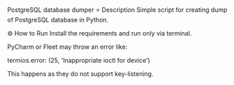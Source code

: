 PostgreSQL database dumper
⭐ Description
Simple script for creating dump of PostgreSQL database in Python.

⚙️ How to Run
Install the requirements and run only via terminal.

PyCharm or Fleet may throw an error like:

termios.error: (25, 'Inappropriate ioctl for device')

This happens as they do not support key-listening.